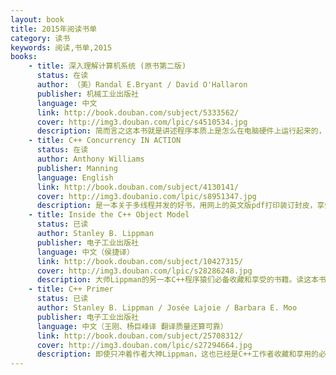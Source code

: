```yaml
---
layout: book
title: 2015年阅读书单
category: 读书
keywords: 阅读,书单,2015
books: 
    - title: 深入理解计算机系统 (原书第二版)
      status: 在读
      author: （美）Randal E.Bryant / David O'Hallaron 
      publisher: 机械工业出版社
      language: 中文
      link: http://book.douban.com/subject/5333562/
      cover: http://img3.douban.com/lpic/s4510534.jpg
      description: 简而言之这本书就是讲述程序本质上是怎么在电脑硬件上运行起来的，程序是怎么使用操作系统的资源的，所以英文名字面上是程序猿眼中的操作系统。由于本科专业是电子信息科学，所以书中关于硬件及片上资源的描述还算手到擒来，享受中。
    - title: C++ Concurrency IN ACTION
      status: 在读
      author: Anthony Williams
      publisher: Manning 
      language: English
      link: http://book.douban.com/subject/4130141/
      cover: http://img3.doubanio.com/lpic/s8951347.jpg
      description: 是一本关于多线程并发的好书，用网上的英文版pdf打印装订封皮，享受中。
    - title: Inside the C++ Object Model
      status: 已读
      author: Stanley B. Lippman
      publisher: 电子工业出版社
      language: 中文（侯捷译）
      link: http://book.douban.com/subject/10427315/
      cover: http://img3.douban.com/lpic/s28286248.jpg
      description: 大师Lippman的另一本C++程序猿们必备收藏和享受的书籍。读这本书时再次感受到了当初读Effective C++时的那种一读不可收拾的欢喜。此书主要分析和讲述了C++面向对象的各种特性的实现原理，C++代码框架设计者不可不读的书。
    - title: C++ Primer 
      status: 已读
      author: Stanley B. Lippman / Josée Lajoie / Barbara E. Moo 
      publisher: 电子工业出版社
      language: 中文（王刚、杨巨峰译 翻译质量还算可靠）
      link: http://book.douban.com/subject/25708312/
      cover: http://img3.douban.com/lpic/s27294664.jpg
      description: 即使只冲着作者大神Lippman，这也已经是C++工作者收藏和享用的必备书籍了。这本书之前已买过第四版，为了学习C++11便再买了第五版，认真的看完了一遍。对于基础薄弱的人，这是一本打基础的好书，对于想学习C++11新特性的人，lambda表达式、智能指针、正则表达式库、auto类型指示符之类的新特性决不能错过。
---
```


<!--
    - title: 
      status: 已读-在读-未读
      author: 
      publisher: 
      language: 
      link: 
      cover: 
      description: 
-->
